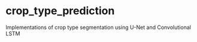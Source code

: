 # crop_type_prediction
Implementations of crop type segmentation using U-Net and Convolutional LSTM
